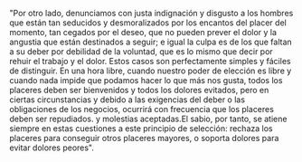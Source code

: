 "Por otro lado, denunciamos con justa indignación y disgusto a
los hombres que están tan seducidos y desmoralizados por los
encantos del placer del momento, tan cegados por el deseo, que no
pueden prever el dolor y la angustia que están destinados a
seguir; e igual la culpa es de los que faltan a su deber por
debilidad de la voluntad, que es lo mismo que decir por rehuir el
trabajo y el dolor. Estos casos son perfectamente simples y
fáciles de distinguir. En una hora libre, cuando nuestro poder
de elección es libre y cuando nada impide que podamos hacer lo
que más nos gusta, todos los placeres deben ser bienvenidos y
todos los dolores evitados, pero en ciertas circunstancias y
debido a las exigencias del deber o las obligaciones de los
negocios, ocurrirá con frecuencia que los placeres deben
ser repudiados. y molestias aceptadas.El sabio, por
tanto, se atiene siempre en estas cuestiones a este
principio de selección: rechaza los placeres para
conseguir otros placeres mayores, o soporta dolores
para evitar dolores peores".